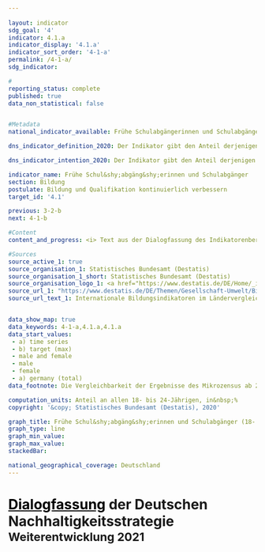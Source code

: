 ```yaml
---
                   
layout: indicator                   
sdg_goal: '4'                   
indicator: 4.1.a                   
indicator_display: '4.1.a'                   
indicator_sort_order: '4-1-a'                   
permalink: /4-1-a/                   
sdg_indicator:                    

#                   
reporting_status: complete                   
published: true                   
data_non_statistical: false                   


#Metadata                   
national_indicator_available: Frühe Schulabgängerinnen und Schulabgänger (18- bis 24-Jährige)                   

dns_indicator_definition_2020: Der Indikator gibt den Anteil derjenigen 18- bis 24-Jährigen an allen Personen derselben Altersgruppe an, die weder über eine Hochschulzugangsberechtigung wie Abitur oder die Fachhochschulreife noch über eine abgeschlossene Berufsausbildung verfügen und die derzeit nicht an Aus- und Weiter&shy;bildungs&shy;maß&shy;nahmen teilnehmen.                    

dns_indicator_intention_2020: Der Indikator gibt den Anteil derjenigen 18- bis 24-Jährigen an allen Personen derselben Altersgruppe an, die weder über eine Hochschulzugangsberechtigung wie Abitur oder die Fachhochschulreife noch über eine abgeschlossene Berufsausbildung verfügen und die derzeit nicht an Aus- und Weiter&shy;bildungs&shy;maß&shy;nahmen teilnehmen. Das staatliche Bildungssystem und das duale System der Berufsausbildung sind die Eckpfeiler einer zukunftsorientierten Qualifikation für junge Menschen in Deutschland. Fehlende Schul- und Berufsabschlüsse bedeuten ein erhöhtes Armutsrisiko und eine daraus resultierende stärkere Belastung der Sozialsysteme. Für das Jahr 2030 ist das Ziel, diesen Anteil auf 9,5&nbsp;% zu senken.                   

indicator_name: Frühe Schul&shy;abgäng&shy;erinnen und Schulabgänger                   
section: Bildung                   
postulate: Bildung und Qualifikation kontinuierlich verbessern                   
target_id: '4.1'                   

previous: 3-2-b                   
next: 4-1-b                   

#Content                    
content_and_progress: <i> Text aus der Dialogfassung des Indikatorenberichts 2020</i><br><br>Hinter dem Begriff „frühe Schulabgängerinnen und -abgänger“ verbergen sich nicht die jungen „Überfliegerinnen und Überflieger“, die vor Ende der Regelschulzeit einen Schulabschluss erlangen. Auch ist der Begriff nicht mit Schulabbrecherinnen bzw. -abbrechern zu verwechseln. Vielmehr handelt es sich hierbei um Personen im Alter zwischen 18 und 24 Jahren, die weder über eine Hochschulzugangsberechtigung wie Abitur oder die Fachhochschulreife noch über eine abgeschlossene Berufsausbildung verfügen und die derzeit nicht an Aus- und Weiterbildungsmaßnahmen teilnehmen. Das bedeutet, dass auch junge Menschen, die beispielsweise die Haupt- oder die Realschule erfolgreich abgeschlossen haben, sich aber nicht mehr im Bildungsprozess befinden, als frühe Schulabgängerinnen bzw. -abgänger gezählt werden. <br><br>Die Angaben stammen aus dem Mikrozensus, dessen jährliche Stichprobenerhebung 1&nbsp;% der Bevölkerung in Deutschland umfasst. Aus dem Indikator lässt sich nicht ableiten, wann und welche Art von Bildungseinrichtung die Personen zuletzt besucht haben. Ergänzende Informationen bietet die jährliche Schulstatistik, eine koordinierte Länderstatistik, die vom Statistischen Bundesamt veröffentlicht wird. <br><br>Im Jahr 2018 lag der Wert des Indikators bei 10,3&nbsp;%. Dies entspricht insgesamt 623&nbsp;000 jungen Menschen ohne Abschluss des Sekundarbereichs II, die sich nicht oder nicht mehr in (Aus-) Bildung oder Weiterbildung befanden. Der Wert des Indikators stieg ab 2014 (9,5%) leicht an und entwickelte sich damit entgegen der gewünschten Richtung. Bei einer Fortsetzung des derzeitigen Trends würde das Ziel von 9,5&nbsp;% für das Jahr 2030 nicht erreicht werden. Bei den geschlechtsspezifischen Quoten für den Indikator gab es zwischen 1999 und 2005 keine systematischen Unterschiede zwischen Frauen und Männern. Seit 2006 ist die Quote für Frauen niedriger als die für Männer. So lag der Wert für Frauen im Jahr 2018 bei 9,1&nbsp;% und für Männer bei 11,4&nbsp;%.<br><br>Laut Schulstatistik haben 2018 insgesamt rund 54&nbsp;000 junge Menschen (7,0&nbsp;% der gleichaltrigen Wohnbevölkerung) die Schule ohne einen Hauptschulabschluss verlassen. Dies entspricht im Vergleich zu 1999 einem Rückgang um knapp ein Drittel. Auch hier ist der Anteil bei jungen Frauen nach wie vor deutlich geringer (5,0&nbsp;%) als bei jungen Männern (9,0&nbsp;%). <br><br>Dagegen erreichten im Jahr 2018&nbsp;17,3&nbsp;% (133&nbsp;515) der gleichaltrigen Wohnbevölkerung einen Hauptschulabschluss, 44,3&nbsp;% (341&nbsp;640) einen mittleren Abschluss, 32,2&nbsp;% (282&nbsp;552) die allgemeine Hochschulreife und 0,1&nbsp;% (900) die Fachhochschulreife. Im Zeitverlauf seit 1999 zeigen sich bei zwei Abschlussarten besonders starke Veränderungen. So nahm der Anteil der Personen mit Hauptschulabschluss um 8,8 Prozentpunkte ab, während der Anteil der Personen mit allgemeiner Hochschulreife um 7,4 Prozentpunkte anstieg (jeweils bezogen auf die gleichaltrige Bevölkerung).                   

#Sources
source_active_1: true                           
source_organisation_1: Statistisches Bundesamt (Destatis)                           
source_organisation_1_short: Statistisches Bundesamt (Destatis)                           
source_organisation_logo_1: <a href="https://www.destatis.de/DE/Home/_inhalt.html"><img src="https://g205sdgs.github.io/sdg-indicators/public/logos/destatis.png" alt="Logo Statistisches Bundesamt (Destatis)" title="Klicken Sie hier um zu der Homepage der Organisation zu gelangen" /></a>
source_url_1: "https://www.destatis.de/DE/Themen/Gesellschaft-Umwelt/Bildung-Forschung-Kultur/Bildungsstand/Publikationen/Downloads-Bildungsstand/bildungsindikatoren-1023017197004.pdf?__blob=publicationFile"                               
source_url_text_1: Internationale Bildungsindikatoren im Ländervergleich                               


data_show_map: true                   
data_keywords: 4-1-a,4.1.a,4.1.a                   
data_start_values: 
 - a) time series
 - b) target (max)
 - male and female
 - male
 - female
 - a) germany (total)                   
data_footnote: Die Vergleichbarkeit der Ergebnisse des Mikrozensus ab 2016 mit den Vorjahren ist durch methodische Effekte, die auf den Mikrozensus 2016 zurückgehen, eingeschränkt (u.a. Umstellung der Stichprobenbasis auf den Zensus 2011). Ein weiterer Effekt, der die Ergebnisse in diesem Berichtsjahr beeinflusst, ist mit der ungewöhnlich starken Zuwanderung insbesondere durch Schutzsuchende verbunden. Zahlreiche dieser Zuwanderinnen und Zuwanderer befinden sich in der Altersgruppe der 15- bis 24-Jährigen. Diese Personen sind in den Bevölkerungsdaten enthalten und ggf. in Bildungsprogrammen des Übergangsbereichs (ISCED 244 oder ISCED 254), überwiegend zum Erlernen der deutschen Sprache.                   

computation_units: Anteil an allen 18- bis 24-Jährigen, in&nbsp;%                   
copyright: '&copy; Statistisches Bundesamt (Destatis), 2020'                   

graph_title: Frühe Schul&shy;abgäng&shy;erinnen und Schulabgänger (18- bis 24-Jährige)                   
graph_type: line                   
graph_min_value:                    
graph_max_value:                    
stackedBar:                    

national_geographical_coverage: Deutschland                   
---
```

<h1><a href="https://www.bundesregierung.de/breg-de/themen/nachhaltigkeitspolitik/eine-strategie-begleitet-uns/dialog-zur-nachhaltigkeit" style="color: black">  <u>Dialogfassung</u></a> der Deutschen Nachhaltigkeitsstrategie<br><small>Weiterentwicklung 2021</small></h1>